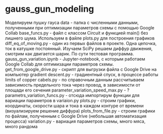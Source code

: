# gauss_gun_modeling
Моделируем пушку гауса
data - папка с численными данными, полученными при оптимизации параметров схемы с помощью Google Collab
base_funcs.py - файл с классом Circuit и функцией main() без лишнего шума. Используем в файле plots.py для построения графиков
diff_eq_of_moving.py - один из первых файлов в проекте. Одна цепочка, ток в катушке постоянный. Изучаем SciPy решаем диффур движения, смотрим как двигается шарик. По сути тестовая программа.
gauss_gun_variation.ipynb - Jupyter-notebook, с которым работаем Google Collab для оптимизации параметров схемы.
get_from_google_drive.py - скрипт для выгрузки файла с Google Drive на компьютер
gradient descent.py - градиентный спуск, в процессе работы
limits of copper cabels.py - по справочным данным рассчитываем зависимость предельного тока через провод, в зависимости от площади его сечения
parameter_variation_speed_max.py - ?
parametrs_variation_funcs.py - отсюда импортирум функции для вариации параметров в variaion.py
plots.py - строим графики, координаты, скорости шара и тока в каждом контуре от времени (визуализируем решение диффура)
plots_from_file.py - строим графики по файлам, полученным с Google Drive (небольшая автоматизация процесса)
variation.py - вариация параметров схемы, много мяса, много рандома
